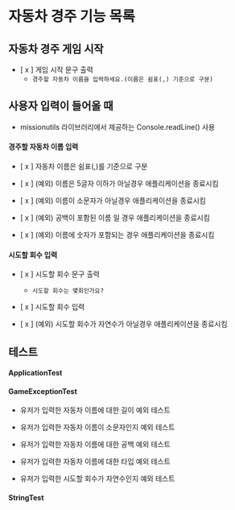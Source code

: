 # 자동차 경주 기능 목록

## 자동차 경주 게임 시작

- [ x ] 게임 시작 문구 출력
    - `경주할 자동차 이름을 입력하세요.(이름은 쉼표(,) 기준으로 구분)`

## 사용자 입력이 들어올 때

- missionutils 라이브러리에서 제공하는 Console.readLine() 사용

#### 경주할 자동차 이름 입력

- [ x ] 자동차 이름은 쉼표(,)를 기준으로 구분


- [ x ] (예외) 이름은 5글자 이하가 아닐경우 애플리케이션을 종료시킴
- [ x ] (예외) 이름이 소문자가 아닐경우 애플리케이션을 종료시킴
- [ x ] (예외) 공백이 포함된 이름 일 경우 애플리케이션을 종료시킴
- [ x ] (예외) 이름에 숫자가 포함되는 경우 애플리케이션을 종료시킴

#### 시도할 회수 입력

- [ x ] 시도할 회수 문구 출력
    - `시도할 회수는 몇회인가요?`


- [ x ] 시도할 회수 입력


- [ x ] (예외) 시도할 회수가 자연수가 아닐경우 애플리케이션을 종료시킴

## 테스트

#### ApplicationTest

#### GameExceptionTest

- 유저가 입력한 자동차 이름에 대한 길이 예외 테스트
- 유저가 입력한 자동차 이름이 소문자인지 예외 테스트
- 유저가 입력한 자동차 이름에 대한 공백 예외 테스트
- 유저가 입력한 자동차 이름에 대한 타입 예외 테스트


- 유저가 입력한 시도할 회수가 자연수인지 예외 테스트

#### StringTest